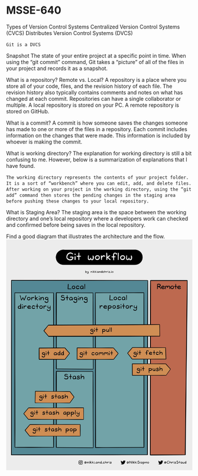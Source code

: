# MSSE-640
Types of Version Control Systems
	Centralized Version Control Systems (CVCS)
	Distributes Version Control Systems (DVCS)

	Git is a DVCS

Snapshot
	The state of your entire project at a specific point in time. When using the “git commit” 	command, Git takes a “picture” of all of the files in your project and records it as a snapshot. 

What is a repository? Remote vs. Local?
	A repository is a place where you store all of your code, files, and the revision history of each file. The revision history also typically contains comments and notes on what has changed at each commit. Repositories can have a single collaborator or multiple. A local repository is stored on your PC. A remote repository is stored on GitHub.

What is a commit?
	A commit is how someone saves the changes someone has made to one or more of the files in a repository. Each commit includes information on the changes that were made. This information is included by whoever is making the commit.

What is working directory?
	The explanation for working directory is still a bit confusing to me. However, below is a summarization of explanations that I have found.

	The working directory represents the contents of your project folder. It is a sort of “workbench” where you can edit, add, and delete files. After working on your project in the working directory, using the “git add” command then stores the pending changes in the staging area before pushing these changes to your local repository.

What is Staging Area?
	The staging area is the space between the working directory and one’s local repository where a developers work can checked and confirmed before being saves in the local repository.

Find a good diagram that illustrates the architecture and the flow.
	![alt text](image.png)
